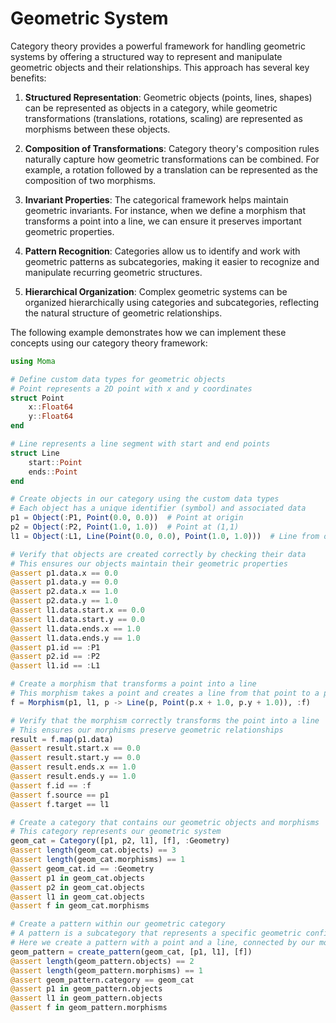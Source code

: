 # Geometric System

Category theory provides a powerful framework for handling geometric systems by offering a structured way to represent and manipulate geometric objects and their relationships. This approach has several key benefits:

1. **Structured Representation**: Geometric objects (points, lines, shapes) can be represented as objects in a category, while geometric transformations (translations, rotations, scaling) are represented as morphisms between these objects.

2. **Composition of Transformations**: Category theory's composition rules naturally capture how geometric transformations can be combined. For example, a rotation followed by a translation can be represented as the composition of two morphisms.

3. **Invariant Properties**: The categorical framework helps maintain geometric invariants. For instance, when we define a morphism that transforms a point into a line, we can ensure it preserves important geometric properties.

4. **Pattern Recognition**: Categories allow us to identify and work with geometric patterns as subcategories, making it easier to recognize and manipulate recurring geometric structures.

5. **Hierarchical Organization**: Complex geometric systems can be organized hierarchically using categories and subcategories, reflecting the natural structure of geometric relationships.

The following example demonstrates how we can implement these concepts using our category theory framework:

```julia
using Moma

# Define custom data types for geometric objects
# Point represents a 2D point with x and y coordinates
struct Point
    x::Float64
    y::Float64
end

# Line represents a line segment with start and end points
struct Line
    start::Point
    ends::Point
end

# Create objects in our category using the custom data types
# Each object has a unique identifier (symbol) and associated data
p1 = Object(:P1, Point(0.0, 0.0))  # Point at origin
p2 = Object(:P2, Point(1.0, 1.0))  # Point at (1,1)
l1 = Object(:L1, Line(Point(0.0, 0.0), Point(1.0, 1.0)))  # Line from origin to (1,1)

# Verify that objects are created correctly by checking their data
# This ensures our objects maintain their geometric properties
@assert p1.data.x == 0.0
@assert p1.data.y == 0.0
@assert p2.data.x == 1.0
@assert p2.data.y == 1.0
@assert l1.data.start.x == 0.0
@assert l1.data.start.y == 0.0
@assert l1.data.ends.x == 1.0
@assert l1.data.ends.y == 1.0
@assert p1.id == :P1
@assert p2.id == :P2
@assert l1.id == :L1

# Create a morphism that transforms a point into a line
# This morphism takes a point and creates a line from that point to a point 1 unit right and up
f = Morphism(p1, l1, p -> Line(p, Point(p.x + 1.0, p.y + 1.0)), :f)

# Verify that the morphism correctly transforms the point into a line
# This ensures our morphisms preserve geometric relationships
result = f.map(p1.data)
@assert result.start.x == 0.0
@assert result.start.y == 0.0
@assert result.ends.x == 1.0
@assert result.ends.y == 1.0
@assert f.id == :f
@assert f.source == p1
@assert f.target == l1

# Create a category that contains our geometric objects and morphisms
# This category represents our geometric system
geom_cat = Category([p1, p2, l1], [f], :Geometry)
@assert length(geom_cat.objects) == 3
@assert length(geom_cat.morphisms) == 1
@assert geom_cat.id == :Geometry
@assert p1 in geom_cat.objects
@assert p2 in geom_cat.objects
@assert l1 in geom_cat.objects
@assert f in geom_cat.morphisms

# Create a pattern within our geometric category
# A pattern is a subcategory that represents a specific geometric configuration
# Here we create a pattern with a point and a line, connected by our morphism
geom_pattern = create_pattern(geom_cat, [p1, l1], [f])
@assert length(geom_pattern.objects) == 2
@assert length(geom_pattern.morphisms) == 1
@assert geom_pattern.category == geom_cat
@assert p1 in geom_pattern.objects
@assert l1 in geom_pattern.objects
@assert f in geom_pattern.morphisms
``` 